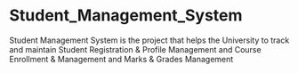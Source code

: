 # Student_Management_System
Student Management System is the project that helps the University to track and maintain Student Registration &amp; Profile Management and Course Enrollment &amp; Management and Marks &amp; Grades Management
